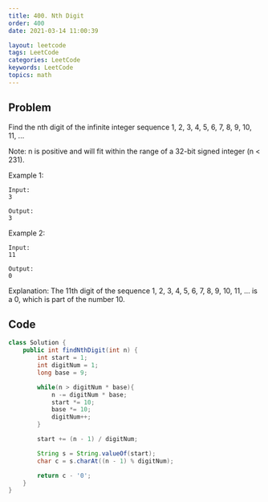 ```yaml
---
title: 400. Nth Digit
order: 400
date: 2021-03-14 11:00:39

layout: leetcode
tags: LeetCode
categories: LeetCode
keywords: LeetCode
topics: math
---
```


## Problem

Find the nth digit of the infinite integer sequence 1, 2, 3, 4, 5, 6, 7, 8, 9, 10, 11, ...

Note:
n is positive and will fit within the range of a 32-bit signed integer (n < 231).

Example 1:

```
Input:
3

Output:
3
```

Example 2:

```
Input:
11

Output:
0
```

Explanation:
The 11th digit of the sequence 1, 2, 3, 4, 5, 6, 7, 8, 9, 10, 11, ... is a 0, which is part of the number 10.

## Code

```java
class Solution {
    public int findNthDigit(int n) {
        int start = 1;
        int digitNum = 1;
        long base = 9;

        while(n > digitNum * base){
            n -= digitNum * base;
            start *= 10;
            base *= 10;
            digitNum++;
        }

        start += (n - 1) / digitNum;

        String s = String.valueOf(start);
        char c = s.charAt((n - 1) % digitNum);

        return c - '0';
    }
}
```
